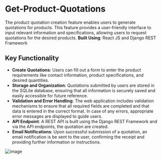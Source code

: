 # Get-Product-Quotations

The product quotation creation feature enables users to generate quotations for products. This feature provides a user-friendly interface to input relevant information and specifications, allowing users to request quotations for the desired products.
**Built Using**: React JS and Django REST Framework

## Key Functionality
- **Create Quotations**: Users can fill out a form to enter the product requirements like contact information, product specifications, and desired quantities.
- **Storage and Organization**: Quotations submitted by users are stored in the SQLite database, ensuring that all information is securely saved and easily accessible for future reference.
- **Validation and Error Handling**: The web application includes validation mechanisms to ensure that all required fields are completed and that data is entered in the correct format. In case of any errors, appropriate error messages are displayed to guide users.
- **API Endpoint**: A REST API is built using the Django REST Framework and via the API endpoints, the quotation are created.
- **Email Notifications**: Upon successful submission of a quotation, an email notification is be sent to the user, confirming the receipt and providing further information or instructions.

![image](https://github.com/riyasai22/Get-Product-Quotations/assets/80235375/34fb67f8-6aaa-4331-9295-1a6518cb5afb)
